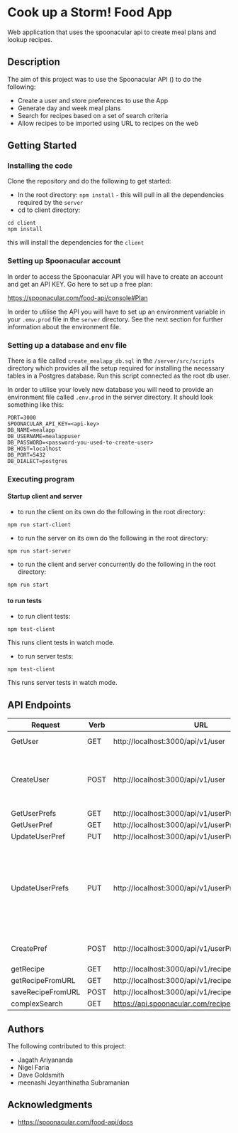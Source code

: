 # Cook up a Storm! Food App

Web application that uses the spoonacular api to create meal plans and lookup recipes.

## Description

The aim of this project was to use the Spoonacular API () to do the following:
- Create a user and store preferences to use the App
- Generate day and week meal plans
- Search for recipes based on a set of search criteria
- Allow recipes to be imported using URL to recipes on the web

## Getting Started

### Installing the code

Clone the repository and do the following to get started:
* In the root directory:
`npm install` - this will pull in all the dependencies required by the `server`
* cd to client directory:
```
cd client
npm install
```
this will install the dependencies for the `client`

### Setting up Spoonacular account

In order to access the Spoonacular API you will have to create an account and get an API KEY. Go here to set up a free plan:

https://spoonacular.com/food-api/console#Plan

In order to utilise the API you will have to set up an environment variable in your `.emv.prod` file in the `server` directory. See the next section for further information about the environment file.

### Setting up a database and env file

There is a file called `create_mealapp_db.sql` in the `/server/src/scripts` directory which provides all the setup required for installing the necessary tables in a Postgres database. Run this script connected as the root db user.

In order to utilise your lovely new database you will need to provide an environment file called `.env.prod` in the server directory. It should look something like this:
```
PORT=3000
SPOONACULAR_API_KEY=<api-key>
DB_NAME=mealapp
DB_USERNAME=mealappuser
DB_PASSWORD=<password-you-used-to-create-user>
DB_HOST=localhost
DB_PORT=5432
DB_DIALECT=postgres
```

### Executing program

#### Startup client and server

* to run the client on its own do the following in the root directory:
```
npm run start-client
```
* to run the server on its own do the following in the root directory:
```
npm run start-server
```
* to run the client and server concurrently do the following in the root directory:
```
npm run start
```
#### to run tests

* to run client tests:
```
npm test-client
```
This runs client tests in watch mode.

* to run server tests:
```
npm test-client
```
This runs server tests in watch mode.

## API Endpoints

| Request | Verb | URL | Params | Body Example |
|---|---|---|---|---|
| GetUser | GET | http://localhost:3000/api/v1/user | email, password |   |
| CreateUser | POST  | http://localhost:3000/api/v1/user  |   | {"email": "me@email.com", "first_name": "bob","last_name": "Smith","password": "password"} | 
| GetUserPrefs  | GET  | http://localhost:3000/api/v1/userPrefs  | user_id  |   |
| GetUserPref  | GET | http://localhost:3000/api/v1/userPrefs/{pref_name} | user_id  |   |
| UpdateUserPref  | PUT | http://localhost:3000/api/v1/userPrefs/{pref_name} | user_id | {"pref_value": 3008}  |
| UpdateUserPrefs  | PUT | http://localhost:3000/api/v1/userPrefs |  user_id | [{"pref_id": 2, "pref_name": "calories", "pref_value": "2500", "user_id": 36 }, {"pref_name": "cuisines", "pref_value": "French, British", "user_id": 36}] |
| CreatePref  | POST |  http://localhost:3000/api/v1/userPrefs | user_id | {"pref_name": "calories","pref_value": "1500", "user_id": 36} |
| getRecipe | GET | http://localhost:3000/api/v1/recipe | recipeId |  |
| getRecipeFromURL | GET | http://localhost:3000/api/v1/recipe/ext | url |  |
| saveRecipeFromURL | POST | http://localhost:3000/api/v1/recipe/save | url |  |
| complexSearch | GET | https://api.spoonacular.com/recipes/complexSearch | url |  |

## Authors

The following contributed to this project:

- Jagath Ariyananda
- Nigel Faria
- Dave Goldsmith
- meenashi Jeyanthinatha Subramanian


## Acknowledgments

* https://spoonacular.com/food-api/docs
